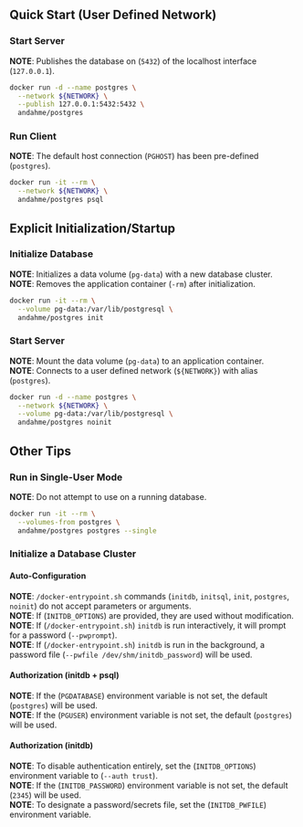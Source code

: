 ## Quick Start (User Defined Network)

### Start Server
**NOTE**: Publishes the database on (`5432`) of the localhost interface (`127.0.0.1`).  
```bash
docker run -d --name postgres \
  --network ${NETWORK} \
  --publish 127.0.0.1:5432:5432 \
  andahme/postgres
```

### Run Client
**NOTE**: The default host connection (`PGHOST`) has been pre-defined (`postgres`).   
```bash
docker run -it --rm \
  --network ${NETWORK} \
  andahme/postgres psql
```


## Explicit Initialization/Startup

### Initialize Database
**NOTE**: Initializes a data volume (`pg-data`) with a new database cluster.  
**NOTE**: Removes the application container (`-rm`) after initialization.  
```bash
docker run -it --rm \
  --volume pg-data:/var/lib/postgresql \
  andahme/postgres init
```

### Start Server
**NOTE**: Mount the data volume (`pg-data`) to an application container.  
**NOTE**: Connects to a user defined network (`${NETWORK}`) with alias (`postgres`).  
```bash
docker run -d --name postgres \
  --network ${NETWORK} \
  --volume pg-data:/var/lib/postgresql \
  andahme/postgres noinit
```


## Other Tips

### Run in Single-User Mode
**NOTE**: Do not attempt to use on a running database.  
```bash
docker run -it --rm \
  --volumes-from postgres \
  andahme/postgres postgres --single
```

### Initialize a Database Cluster

#### Auto-Configuration
**NOTE**: `/docker-entrypoint.sh` commands (`initdb`, `initsql`, `init`, `postgres`, `noinit`) do not accept parameters or arguments.  
**NOTE**: If (`INITDB_OPTIONS`) are provided, they are used without modification.  
**NOTE**: If (`/docker-entrypoint.sh`) `initdb` is run interactively, it will prompt for a password (`--pwprompt`).  
**NOTE**: If (`/docker-entrypoint.sh`) `initdb` is run in the background, a password file (`--pwfile /dev/shm/initdb_password`) will be used.  

#### Authorization (initdb + psql)
**NOTE**: If the (`PGDATABASE`) environment variable is not set, the default (`postgres`) will be used.  
**NOTE**: If the (`PGUSER`) environment variable is not set, the default (`postgres`) will be used.  

#### Authorization (initdb)
**NOTE**: To disable authentication entirely, set the (`INITDB_OPTIONS`) environment variable to (`--auth trust`).  
**NOTE**: If the (`INITDB_PASSWORD`) environment variable is not set, the default (`2345`) will be used.  
**NOTE**: To designate a password/secrets file, set the (`INITDB_PWFILE`) environment variable.  

